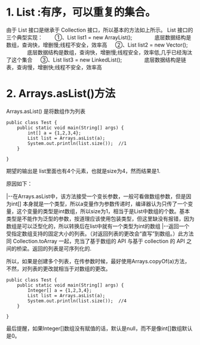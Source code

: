 
# 1. List :有序，可以重复的集合。
由于 List 接口是继承于 Collection 接口，所以基本的方法如上所示。
List 接口的三个典型实现：
　　①、List list1 = new ArrayList();
　　　　底层数据结构是数组，查询快，增删慢;线程不安全，效率高
 　 ②、List list2 = new Vector();
　　　　底层数据结构是数组，查询快，增删慢;线程安全，效率低,几乎已经淘汰了这个集合
　  ③、List list3 = new LinkedList();
　　　　底层数据结构是链表，查询慢，增删快;线程不安全，效率高
# 2. Arrays.asList()方法
Arrays.asList() 是将数组作为列表
```
public class Test {
    public static void main(String[] args) {
        int[] a = {1,2,3,4};
        List list = Arrays.asList(a);
        System.out.println(list.size());  //1
    }

}
```
期望的输出是 list里面也有4个元素，也就是size为4，然而结果是1.

原因如下：

|--在Arrays.asList中，该方法接受一个变长参数，一般可看做数组参数，但是因为int[] 本身就是一个类型，所以a变量作为参数传递时，编译器认为只传了一个变量，这个变量的类型是int数组，所以size为1，相当于是List中数组的个数。基本类型是不能作为泛型的参数，按道理应该使用包装类型，但这里缺没有报错，因为数组是可以泛型化的，所以转换后在list中就有一个类型为int的数组
|--返回一个受指定数组支持的固定大小的列表。（对返回列表的更改会“直写”到数组。）此方法同 Collection.toArray 一起，充当了基于数组的 API 与基于 collection 的 API 之间的桥梁。返回的列表是可序列化的.

所以，如果是创建多个列表，在传参数时候，最好使用Arrays.copyOf(a)方法，不然，对列表的更改就相当于对数组的更改。
```
public class Test {
    public static void main(String[] args) {
        Integer[] a = {1,2,3,4};
        List list = Arrays.asList(a);
        System.out.println(list.size());  //4
    }

}
```
最后提醒，如果Integer[]数组没有赋值的话，默认是null，而不是像int[]数组默认是0。